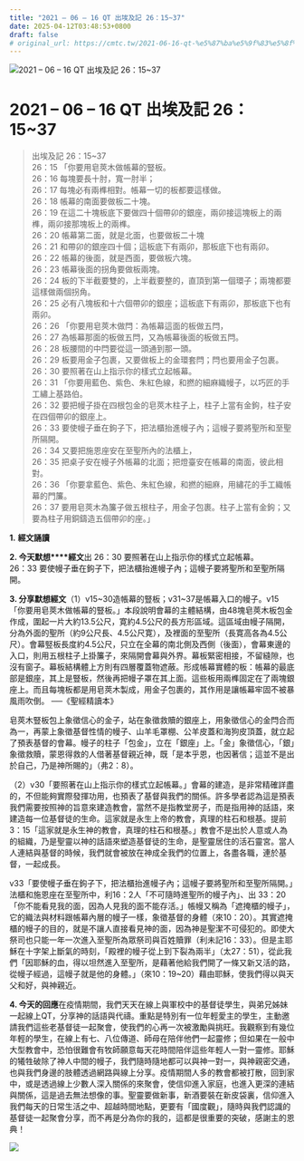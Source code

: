 ```yaml
---
title: "2021 – 06 – 16 QT 出埃及記 26：15~37"
date: 2025-04-12T03:48:53+0800
draft: false
# original_url: https://cmtc.tw/2021-06-16-qt-%e5%87%ba%e5%9f%83%e5%8f%8a%e8%a8%98-26%ef%bc%9a1537
---
```


![2021 – 06 – 16 QT 出埃及記 26：15~37](/images/qt.jpg   "2021 – 06 – 16 QT 出埃及記 26：15~37")

# 2021 – 06 – 16 QT 出埃及記 26：15~37

> 出埃及記 26：15~37  
> 26：15 「你要用皂莢木做帳幕的豎板。  
> 26：16 每塊要長十肘，寬一肘半；  
> 26：17 每塊必有兩榫相對。帳幕一切的板都要這樣做。  
> 26：18 帳幕的南面要做板二十塊。  
> 26：19 在這二十塊板底下要做四十個帶卯的銀座，兩卯接這塊板上的兩榫，兩卯接那塊板上的兩榫。  
> 26：20 帳幕第二面，就是北面，也要做板二十塊  
> 26：21 和帶卯的銀座四十個；這板底下有兩卯，那板底下也有兩卯。  
> 26：22 帳幕的後面，就是西面，要做板六塊。  
> 26：23 帳幕後面的拐角要做板兩塊。  
> 26：24 板的下半截要雙的，上半截要整的，直頂到第一個環子；兩塊都要這樣做兩個拐角。  
> 26：25 必有八塊板和十六個帶卯的銀座；這板底下有兩卯，那板底下也有兩卯。  
> 26：26 「你要用皂莢木做閂：為帳幕這面的板做五閂，  
> 26：27 為帳幕那面的板做五閂，又為帳幕後面的板做五閂。  
> 26：28 板腰間的中閂要從這一頭通到那一頭。  
> 26：29 板要用金子包裹，又要做板上的金環套閂；閂也要用金子包裹。  
> 26：30 要照著在山上指示你的樣式立起帳幕。  
> 26：31 「你要用藍色、紫色、朱紅色線，和撚的細麻織幔子，以巧匠的手工繡上基路伯。  
> 26：32 要把幔子掛在四根包金的皂莢木柱子上，柱子上當有金鉤，柱子安在四個帶卯的銀座上。  
> 26：33 要使幔子垂在鉤子下，把法櫃抬進幔子內；這幔子要將聖所和至聖所隔開。  
> 26：34 又要把施恩座安在至聖所內的法櫃上，  
> 26：35 把桌子安在幔子外帳幕的北面；把燈臺安在帳幕的南面，彼此相對。  
> 26：36 「你要拿藍色、紫色、朱紅色線，和撚的細麻，用繡花的手工織帳幕的門簾。  
> 26：37 要用皂莢木為簾子做五根柱子，用金子包裹。柱子上當有金鉤；又要為柱子用銅鑄造五個帶卯的座。」

**1.** **經文誦讀**

**2. 今天默想****經文**出 26：30 要照著在山上指示你的樣式立起帳幕。  
26：33 要使幔子垂在鉤子下，把法櫃抬進幔子內；這幔子要將聖所和至聖所隔開。

**3. 分享默想經文**（1）v15~30造帳幕的豎板；v31~37是帳幕入口的幔子。v15 「你要用皂莢木做帳幕的豎板。」本段說明會幕的主體結構，由48塊皂莢木板包金作成，圍起一片大約13.5公尺，寛約4.5公尺的長方形區域。這區域由幔子隔開，分為外面的聖所（約9公尺長、4.5公尺寛），及裡面的至聖所（長寛高各為4.5公尺）。會幕竪板長度約4.5公尺，只立在全幕的南北側及西側（後面），會幕東邊的入口，則用五根柱子上掛簾子，來隔開會幕與外界。幕板緊密相接，不留縫隙，也沒有窗子。幕板結構體上方則有四層覆蓋物遮蔽。形成帳幕實體的板：帳幕的最底部是銀座，其上是豎板，然後再把幔子罩在其上面。這些板用兩榫固定在了兩塊銀座上。而且每塊板都是用皂莢木製成，用金子包裹的，其作用是讓帳幕牢固不被暴風雨吹倒。 ──《聖經精讀本》

皂莢木豎板包上象徵信心的金子，站在象徵救贖的銀座上，用象徵信心的金閂合而為一，再蒙上象徵基督性情的幔子、山羊毛罩棚、公羊皮蓋和海狗皮頂蓋，就立起了預表基督的會幕。幔子的柱子「包金」，立在「銀座」上。「金」象徵信心，「銀」象徵救贖，蒙恩得救的人借著基督親近神，既「是本乎恩，也因著信；這並不是出於自己，乃是神所賜的」（弗2：8）。

（2）v30「要照著在山上指示你的樣式立起帳幕。」會幕的建造，是非常精確詳盡的，不但能夠實際發揮功用，也預表了基督與我們的關係。許多學者認為這是預表我們需要按照神的旨意來建造教會，當然不是指教堂房子，而是指用神的話語，來建造每一位基督徒的生命。這家就是永生上帝的教會，真理的柱石和根基。提前3：15「這家就是永生神的教會，真理的柱石和根基。」教會不是出於人意或人為的組織，乃是聖靈以神的話語來塑造基督徒的生命，是聖靈居住的活石靈宮。當人人連結與基督的時候，我們就會被放在神成全我們的位置上，各盡各職，連於基督，一起成長。

v33「要使幔子垂在鉤子下，把法櫃抬進幔子內；這幔子要將聖所和至聖所隔開。」法櫃和施恩座在至聖所中，利16：2人「不可隨時進聖所的幔子內」、出 33：20「你不能看見我的面，因為人見我的面不能存活。」帳幔又稱為「遮掩櫃的幔子」，它的織法與材料跟帳幕內層的幔子一樣，象徵基督的身體（來10：20）。其實遮掩櫃的幔子的目的，就是不讓人直接看見神的面，因為神是聖潔不可侵犯的。即使大祭司也只能一年一次進入至聖所為眾祭司與百姓贖罪（利未記16：33）。但是主耶穌在十字架上斷氣的時刻，「殿裡的幔子從上到下裂為兩半」（太27：51），從此我們「因耶穌的血，得以坦然進入至聖所，是藉著他給我們開了一條又新又活的路，從幔子經過，這幔子就是他的身體。」（來10：19~20）藉由耶穌，使我們得以與天父和好，與神親近。

**4. 今天的回應**在疫情期間，我們天天在線上與軍校中的基督徒學生，與弟兄姊妹一起線上QT，分享神的話語與代禱。重點是特別有一位年輕愛主的學生，主動邀請我們這些老基督徒一起聚會，使我們的心再一次被激勵與挑旺。我觀察到有幾位年輕的學生，在線上有七、八位傳道、師母在陪伴他們一起靈修；但如果在一般中大型教會中，恐怕很難會有牧師願意每天花時間陪伴這些年輕人一對一靈修。耶穌的犧牲破除了神人中間的幔子，我們隨時隨地都可以與神一對一，與神親密交通，也與我們身邊的肢體透過網路與線上分享。疫情期間人多的教會都被打散，回到家中，或是透過線上少數人深入關係的來聚會，使信仰進入家庭，也進入更深的連結與關係，這是過去無法想像的事。聖靈要做新事，新酒要裝在新皮袋裏，信仰進入我們每天的日常生活之中、超越時間地點，更要有「國度觀」，隨時與我們認識的基督徒一起聚會分享，而不再是分為你的我的，這都是很重要的突破，感謝主的恩典！

![](/images/1-1.jpg)